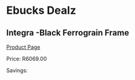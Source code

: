 
# Ebucks Dealz
## Integra -Black Ferrograin Frame
[Product Page](https://www.ebucks.com/web/shop/productSelected.do?prodId=960120940&catId=1130195724)

Price: R6069.00

Savings: 


	